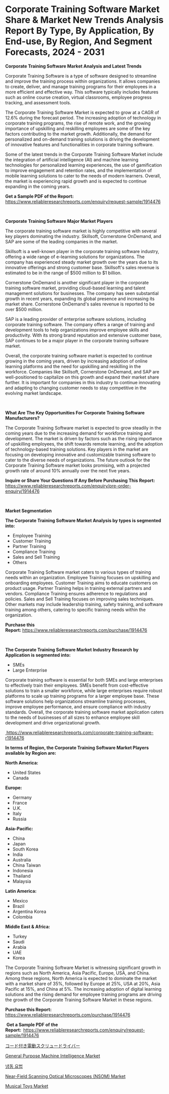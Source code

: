 <p><h1>Corporate Training Software Market Share & Market New Trends Analysis Report By Type, By Application, By End-use, By Region, And Segment Forecasts, 2024 - 2031</h1></p><p><strong>Corporate Training Software Market Analysis and Latest Trends</strong></p>
<p><p>Corporate Training Software is a type of software designed to streamline and improve the training process within organizations. It allows companies to create, deliver, and manage training programs for their employees in a more efficient and effective way. This software typically includes features such as online course creation, virtual classrooms, employee progress tracking, and assessment tools.</p><p>The Corporate Training Software Market is expected to grow at a CAGR of 12.6% during the forecast period. The increasing adoption of technology in corporate training programs, the rise of remote work, and the growing importance of upskilling and reskilling employees are some of the key factors contributing to the market growth. Additionally, the demand for personalized and on-demand training solutions is driving the development of innovative features and functionalities in corporate training software.</p><p>Some of the latest trends in the Corporate Training Software Market include the integration of artificial intelligence (AI) and machine learning technologies for personalized learning experiences, the use of gamification to improve engagement and retention rates, and the implementation of mobile learning solutions to cater to the needs of modern learners. Overall, the market is experiencing rapid growth and is expected to continue expanding in the coming years.</p></p>
<p><strong>Get a Sample PDF of the Report:&nbsp;</strong> <a href="https://www.reliableresearchreports.com/enquiry/request-sample/1914476">https://www.reliableresearchreports.com/enquiry/request-sample/1914476</a></p>
<p>&nbsp;</p>
<p><strong>Corporate Training Software Major Market Players</strong></p>
<p><p>The corporate training software market is highly competitive with several key players dominating the industry. Skillsoft, Cornerstone OnDemand, and SAP are some of the leading companies in the market.</p><p>Skillsoft is a well-known player in the corporate training software industry, offering a wide range of e-learning solutions for organizations. The company has experienced steady market growth over the years due to its innovative offerings and strong customer base. Skillsoft's sales revenue is estimated to be in the range of $500 million to $1 billion.</p><p>Cornerstone OnDemand is another significant player in the corporate training software market, providing cloud-based learning and talent management solutions for businesses. The company has seen substantial growth in recent years, expanding its global presence and increasing its market share. Cornerstone OnDemand's sales revenue is reported to be over $500 million.</p><p>SAP is a leading provider of enterprise software solutions, including corporate training software. The company offers a range of training and development tools to help organizations improve employee skills and productivity. With its strong brand reputation and extensive customer base, SAP continues to be a major player in the corporate training software market.</p><p>Overall, the corporate training software market is expected to continue growing in the coming years, driven by increasing adoption of online learning platforms and the need for upskilling and reskilling in the workforce. Companies like Skillsoft, Cornerstone OnDemand, and SAP are well-positioned to capitalize on this growth and expand their market share further. It is important for companies in this industry to continue innovating and adapting to changing customer needs to stay competitive in the evolving market landscape.</p></p>
<p>&nbsp;</p>
<p><strong>What Are The Key Opportunities For Corporate Training Software Manufacturers?</strong></p>
<p><p>The Corporate Training Software market is expected to grow steadily in the coming years due to the increasing demand for workforce training and development. The market is driven by factors such as the rising importance of upskilling employees, the shift towards remote learning, and the adoption of technology-based training solutions. Key players in the market are focusing on developing innovative and customizable training software to cater to the diverse needs of organizations. The future outlook for the Corporate Training Software market looks promising, with a projected growth rate of around 10% annually over the next five years.</p></p>
<p><strong>Inquire or Share Your Questions If Any Before Purchasing This Report:</strong> <a href="https://www.reliableresearchreports.com/enquiry/pre-order-enquiry/1914476">https://www.reliableresearchreports.com/enquiry/pre-order-enquiry/1914476</a></p>
<p>&nbsp;</p>
<p><strong>Market Segmentation</strong></p>
<p><strong>The Corporate Training Software Market Analysis by types is segmented into:</strong></p>
<p><ul><li>Employee Training</li><li>Customer Training</li><li>Partner Training</li><li>Compliance Training</li><li>Sales and Sell Training</li><li>Others</li></ul></p>
<p><p>Corporate Training Software market caters to various types of training needs within an organization. Employee Training focuses on upskilling and onboarding employees. Customer Training aims to educate customers on product usage. Partner Training helps in training external partners and vendors. Compliance Training ensures adherence to regulations and policies. Sales and Sell Training focuses on improving sales techniques. Other markets may include leadership training, safety training, and software training among others, catering to specific training needs within the organization.</p></p>
<p><strong>Purchase this Report:&nbsp;</strong><a href="https://www.reliableresearchreports.com/purchase/1914476">https://www.reliableresearchreports.com/purchase/1914476</a></p>
<p>&nbsp;</p>
<p><strong>The Corporate Training Software Market Industry Research by Application is segmented into:</strong></p>
<p><ul><li>SMEs</li><li>Large Enterprise</li></ul></p>
<p><p>Corporate training software is essential for both SMEs and large enterprises to effectively train their employees. SMEs benefit from cost-effective solutions to train a smaller workforce, while large enterprises require robust platforms to scale up training programs for a larger employee base. These software solutions help organizations streamline training processes, improve employee performance, and ensure compliance with industry standards. Overall, the corporate training software market application caters to the needs of businesses of all sizes to enhance employee skill development and drive organizational growth.</p></p>
<p><a href="https://www.reliableresearchreports.com/corporate-training-software-r1914476">&nbsp;https://www.reliableresearchreports.com/corporate-training-software-r1914476</a></p>
<p><strong>In terms of Region, the Corporate Training Software Market Players available by Region are:</strong></p>
<p>
    <p> <strong> North America: </strong>
        <ul>
            <li>United States</li>
            <li>Canada</li>
        </ul>
        </p> 
    <p> <strong> Europe: </strong>
        <ul>
            <li>Germany</li>
            <li>France</li>
            <li>U.K.</li>
            <li>Italy</li>
            <li>Russia</li>
        </ul>
        </p> 
    <p> <strong> Asia-Pacific: </strong>
        <ul>
            <li>China</li>
            <li>Japan</li>
            <li>South Korea</li>
            <li>India</li>
            <li>Australia</li>
            <li>China Taiwan</li>
            <li>Indonesia</li>
            <li>Thailand</li>
            <li>Malaysia</li>
        </ul>
        </p> 
    <p> <strong> Latin America: </strong>
        <ul>
            <li>Mexico</li>
            <li>Brazil</li>
            <li>Argentina Korea</li>
            <li>Colombia</li>
        </ul>
        </p> 
    <p> <strong> Middle East & Africa: </strong>
        <ul>
            <li>Turkey</li>
            <li>Saudi</li>
            <li>Arabia</li>
            <li>UAE</li>
            <li>Korea</li>
        </ul>
    </p>
    </p>
<p><p>The Corporate Training Software Market is witnessing significant growth in regions such as North America, Asia Pacific, Europe, USA, and China. Among these regions, North America is expected to dominate the market with a market share of 35%, followed by Europe at 25%, USA at 20%, Asia Pacific at 15%, and China at 5%. The increasing adoption of digital learning solutions and the rising demand for employee training programs are driving the growth of the Corporate Training Software Market in these regions.</p></p>
<p><strong>Purchase this Report: </strong><a href="https://www.reliableresearchreports.com/purchase/1914476">https://www.reliableresearchreports.com/purchase/1914476</a></p>
<p>&nbsp;<strong>Get a Sample PDF of the Report:&nbsp;&nbsp;</strong><a href="https://www.reliableresearchreports.com/enquiry/request-sample/1914476">https://www.reliableresearchreports.com/enquiry/request-sample/1914476</a></p>
<p><strong></strong></p>
<p><p><a href="https://github.com/VellaJacobi2023/Market-Research-Report-List-1/blob/main/802938617877.md">コード付き電動スクリュードライバー</a></p><p><a href="https://github.com/kathiaseamanalvaradovlprc2h/Market-Research-Report-List-2/blob/main/general-purpose-machine-intelligence-market.md">General Purpose Machine Intelligence Market</a></p><p><a href="https://github.com/RonSpencer61/Market-Research-Report-List-1/blob/main/703136959424.md">냉동 요법</a></p><p><a href="https://www.linkedin.com/pulse/global-near-field-scanning-optical-microscopes-nsom-kgqyc">Near-Field Scanning Optical Microscopes (NSOM) Market</a></p><p><a href="https://issuu.com/reportprime-2/docs/musical-toys-market-size-2030.pptx">Musical Toys Market</a></p></p>